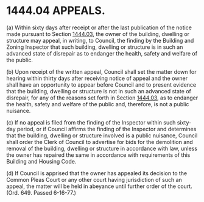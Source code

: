 1444.04 APPEALS.
================

​(a) Within sixty days after receipt or after the last publication of
the notice made pursuant to Section [1444.03](573e5bd5.html), the owner
of the building, dwelling or structure may appeal, in writing, to
Council, the finding by the Building and Zoning Inspector that such
building, dwelling or structure is in such an advanced state of
disrepair as to endanger the health, safety and welfare of the public.

​(b) Upon receipt of the written appeal, Council shall set the matter
down for hearing within thirty days after receiving notice of appeal and
the owner shall have an opportunity to appear before Council and to
present evidence that the building, dwelling or structure is not in such
an advanced state of disrepair, for any of the reasons set forth in
Section [1444.03](573e5bd5.html), as to endanger the health, safety and
welfare of the public and, therefore, is not a public nuisance.

​(c) If no appeal is filed from the finding of the Inspector within such
sixty-day period, or if Council affirms the finding of the Inspector and
determines that the building, dwelling or structure involved is a public
nuisance, Council shall order the Clerk of Council to advertise for bids
for the demolition and removal of the building, dwelling or structure in
accordance with law, unless the owner has repaired the same in
accordance with requirements of this Building and Housing Code.

​(d) If Council is apprised that the owner has appealed its decision to
the Common Pleas Court or any other court having jurisdiction of such an
appeal, the matter will be held in abeyance until further order of the
court. (Ord. 649. Passed 6-16-77.)
